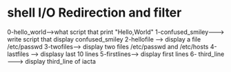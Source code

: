 # shell I/O Redirection and filter
0-hello_world-->what script that print "Hello,World"
1-confused_smiley---> write script that display confused_smiley
2-hellofile --> display a file /etc/passwd
3-twofiles--> display two files /etc/passwd and /etc/hosts
4-lastfiles --> displasy last 10 lines
5-firstlines--> display first lines
6- third_line ---> display third_line of iacta 

